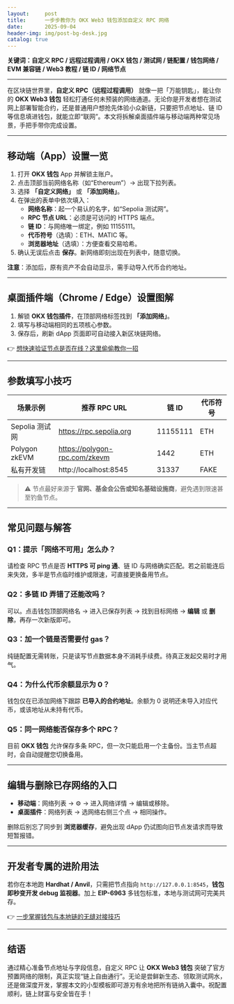```yaml
---
layout:     post
title:      一步步教你为 OKX Web3 钱包添加自定义 RPC 网络
date:       2025-09-04
header-img: img/post-bg-desk.jpg
catalog: true
---
```


**关键词：自定义 RPC / 远程过程调用 / OKX 钱包 / 测试网 / 链配置 / 钱包网络 / EVM 兼容链 / Web3 教程 / 链 ID / 网络节点**

---

在区块链世界里，**自定义 RPC（远程过程调用）** 就像一把「万能钥匙」，能让你的 **OKX Web3 钱包** 轻松打通任何未预装的网络通道。无论你是开发者想在测试网上部署智能合约，还是普通用户想抢先体验小众新链，只要把节点地址、链 ID 等信息填进钱包，就能立即“联网”。本文将拆解桌面插件端与移动端两种常见场景，手把手带你完成设置。

---

## 移动端（App）设置一览

1. 打开 **OKX 钱包** App 并解锁主账户。  
2. 点击顶部当前网络名称（如“Ethereum”）→ 出现下拉列表。  
3. 选择 **「自定义网络」** 或 **「添加网络」**。  
4. 在弹出的表单中依次填入：  
   - **网络名称**：起一个易认的名字，如“Sepolia 测试网”。  
   - **RPC 节点 URL**：必须是可访问的 HTTPS 端点。  
   - **链 ID**：与网络唯一绑定，例如 11155111。  
   - **代币符号**（选填）：ETH、MATIC 等。  
   - **浏览器地址**（选填）：方便查看交易哈希。  
5. 确认无误后点击 **保存**。新网络即刻出现在列表中，随意切换。

**注意**：添加后，原有资产不会自动显示，需手动导入代币合约地址。

---

## 桌面插件端（Chrome / Edge）设置图解

1. 解锁 **OKX 钱包插件**，在顶部网络标签找到 **「添加网络」**。  
2. 填写与移动端相同的五项核心参数。  
3. 保存后，刷新 dApp 页面即可自动接入新区块链网络。  

👉 [想快速验证节点是否在线？这里偷偷教你一招](https://okxdog.com/)

---

## 参数填写小技巧

| 场景示例 | 推荐 RPC URL | 链 ID | 代币符号
|---|---|---|---
| Sepolia 测试网 | https://rpc.sepolia.org | 11155111 | ETH
| Polygon zkEVM | https://polygon-rpc.com/zkevm | 1442 | ETH
| 私有开发链 | http://localhost:8545 | 31337 | FAKE

> ⚠️ 节点最好来源于 **官网、基金会公告或知名基础设施商**，避免遇到限速甚至钓鱼节点。

---

## 常见问题与解答

### Q1：提示「网络不可用」怎么办？
请检查 RPC 节点是否 **HTTPS 可 ping 通**、链 ID 与网络确实匹配。若之前能连后来失效，多半是节点临时维护或限速，可直接更换备用节点。

### Q2：多链 ID 弄错了还能改吗？
可以。点击钱包顶部网络名 → 进入已保存列表 → 找到目标网络 → **编辑** 或 **删除**，再存一次新版即可。

### Q3：加一个链是否需要付 gas？
纯链配置无需转账，只是读写节点数据本身不消耗手续费。待真正发起交易时才用气。

### Q4：为什么代币余额显示为 0？
钱包仅在已添加网络下跟踪 **已导入的合约地址**。余额为 0 说明还未导入对应代币，或该地址从未持有代币。

### Q5：同一网络能否保存多个 RPC？
目前 **OKX 钱包** 允许保存多条 RPC，但一次只能启用一个主备份。当主节点超时，会自动提醒您切换备用。

---

## 编辑与删除已存网络的入口

- **移动端**：网络列表 → ⚙️ → 进入网络详情 → 编辑或移除。  
- **桌面插件**：网络列表 → 选网络右侧三个点 → 相同操作。  

删除后别忘了同步到 **浏览器缓存**，避免出现 dApp 仍试图向旧节点发请求而导致短暂报错。

---

## 开发者专属的进阶用法

若你在本地跑 **Hardhat / Anvil**，只需把节点指向 `http://127.0.0.1:8545`，**钱包即秒变开发 debug 监视器**。加上 **EIP-6963** 多钱包标准，本地与测试网可完美共存。

👉 [一步掌握钱包与本地链的无缝对接技巧](https://okxdog.com/)

---

## 结语

通过精心准备节点地址与字段信息，自定义 RPC 让 **OKX Web3 钱包** 突破了官方预置网络的限制，真正实现“链上自由通行”。无论是尝鲜新生态、领取测试网水，还是做深度开发，掌握本文的小型模板即可游刃有余地把所有链纳入囊中。祝配置顺利，链上财富与安全皆在手！